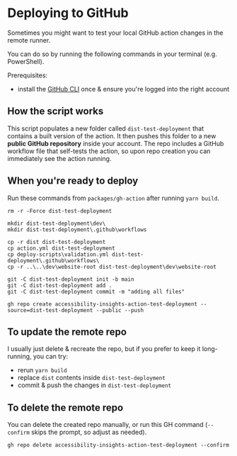 # Deploying to GitHub

Sometimes you might want to test your local GitHub action changes in the remote runner.

You can do so by running the following commands in your terminal (e.g. PowerShell).

Prerequisites:

-   install the [GitHub CLI](https://cli.github.com/) once & ensure you're logged into the right account

## How the script works

This script populates a new folder called `dist-test-deployment` that contains a built version of the action. It then pushes this folder to a new **public GitHub repository** inside your account. The repo includes a GitHub workflow file that self-tests the action, so upon repo creation you can immediately see the action running.

## When you're ready to deploy

Run these commands from `packages/gh-action` after running `yarn build`.

```
rm -r -Force dist-test-deployment

mkdir dist-test-deployment\dev\
mkdir dist-test-deployment\.github\workflows

cp -r dist dist-test-deployment
cp action.yml dist-test-deployment
cp deploy-scripts\validation.yml dist-test-deployment\.github\workflows\
cp -r ..\..\dev\website-root dist-test-deployment\dev\website-root

git -C dist-test-deployment init -b main
git -C dist-test-deployment add .
git -C dist-test-deployment commit -m "adding all files"

gh repo create accessibility-insights-action-test-deployment --source=dist-test-deployment --public --push
```

## To update the remote repo

I usually just delete & recreate the repo, but if you prefer to keep it long-running, you can try:

-   rerun `yarn build`
-   replace `dist` contents inside `dist-test-deployment`
-   commit & push the changes in `dist-test-deployment`

## To delete the remote repo

You can delete the created repo manually, or run this GH command (`--confirm` skips the prompt, so adjust as needed).

`gh repo delete accessibility-insights-action-test-deployment --confirm`
